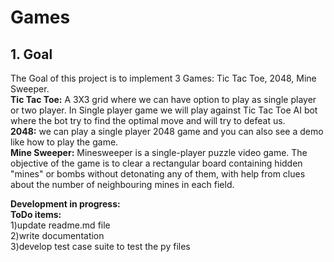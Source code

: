 # Games

## 1. Goal
The Goal of this project is to implement 3 Games: Tic Tac Toe, 2048, Mine Sweeper.<br>
**Tic Tac Toe:** A 3X3 grid where we can have option to play as single player or two player. In Single player game we will play against Tic Tac Toe AI bot where the bot try to find the optimal move and will try to defeat us.<br>
**2048:** we can play a single player 2048 game and you can also see a demo like how to play the game.<br>
**Mine Sweeper:** Minesweeper is a single-player puzzle video game. The objective of the game is to clear a rectangular board containing hidden "mines" or bombs without detonating any of them, with help from clues about the number of neighbouring mines in each field.<br>


**Development in progress:**<br>
**ToDo items:**<br>
1)update readme.md file<br>
2)write documentation<br>
3)develop test case suite to test the py files<br>
